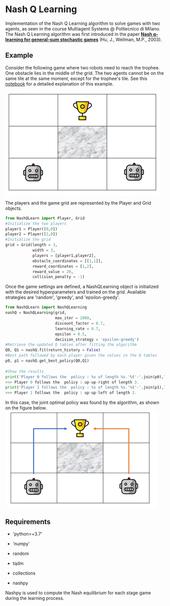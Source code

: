 # Nash Q Learning 

Implementation of the Nash Q Learning  algorithm to solve games with two agents, as seen in the course Multiagent Systems @ Politecnico di Milano. 
The Nash Q Learning algorithm was first introduced in the paper [**Nash q-learning for general-sum stochastic games**](https://dl.acm.org/doi/10.5555/945365.964288) (Hu, J., Wellman, M.P., 2003).

## Example

Consider the following game where two robots need to reach the trophee. One obstacle lies in the middle of the grid. The two agents cannot be on the same tile at the same moment, except for the trophee's tile. See this [notebook](https://github.com/jtonglet/Nash_Q_Learning/blob/main/3-dim-example.ipynb) for a detailed explanation of this example.


![](img/img1.PNG)


The players and the game grid are represented by the Player and Grid objects. 

```python
from NashQLearn import Player, Grid
#Initialize the two players
player1 = Player([0,0])
player2 = Player([2,0])
#Initialize the grid
grid = Grid(length = 3,
            width = 3,
            players = [player1,player2],
            obstacle_coordinates = [[1,1]], 
            reward_coordinates = [1,2],
            reward_value = 20,
            collision_penalty = -1)
```

Once the game settings are defined, a NashQLearning object is initialized with the desired hyperparameters and trained on the grid. Available strategies are 'random', 'greedy', and 'epsilon-greedy'.

```python
from NashQLearn import NashQLearning
nashQ = NashQLearning(grid, 
                      max_iter = 2000,
                      discount_factor = 0.7,
                      learning_rate = 0.7,
                      epsilon = 0.5,
                      decision_strategy = 'epsilon-greedy')
#Retrieve the updated Q tables after fitting the algorithm
Q0, Q1 = nashQ.fit(return_history = False)
#Best path followed by each player given the values in the Q tables
p0, p1 = nashQ.get_best_policy(Q0,Q1)

#Show the results
print('Player 0 follows the  policy : %s of length %s.'%('-'.join(p0),len(p0)))
>>> Player 0 follows the  policy : up-up-right of length 3.
print('Player 1 follows the  policy : %s of length %s.'%('-'.join(p1),len(p1)))
>>> Player 1 follows the  policy : up-up-left of length 3.
```
In this case, the joint optimal policy was found by the algorithm, as shown on the figure below.
![](img/img2.PNG)


## Requirements

<p align="justify">
            
- 'python>+3.7'
- 'numpy'
- random
- tqdm
- collections
- nashpy
            
  </p>
  
Nashpy is used to compute the Nash equilibrium for each stage game during the learning process.


